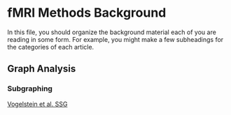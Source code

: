 # fMRI Methods Background

In this file, you should organize the background material each of you are reading in some form. For example, you might make a few subheadings for the categories of each article.

## Graph Analysis

### Subgraphing

[Vogelstein et al. SSG]()
